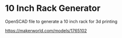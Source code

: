 # 10 Inch Rack Generator

OpenSCAD file to generate a 10 inch rack for 3d printing


https://makerworld.com/models/1765102